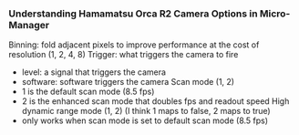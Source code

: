 ### Understanding Hamamatsu Orca R2 Camera Options in Micro-Manager
Binning: fold adjacent pixels to improve performance at the cost of resolution (1, 2, 4, 8)
Trigger: what triggers the camera to fire
- level: a signal that triggers the camera
- software: software triggers the camera
Scan mode (1, 2)
- 1 is the default scan mode (8.5 fps)
- 2 is the enhanced scan mode that doubles fps and readout speed
High dynamic range mode (1, 2) (I think 1 maps to false, 2 maps to true)
- only works when scan mode is set to default scan mode (8.5 fps)